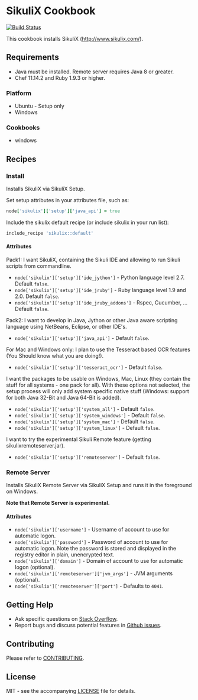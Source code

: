 # SikuliX Cookbook

[![Build Status](https://travis-ci.org/dhoer/chef-sikulix.svg)](https://travis-ci.org/dhoer/chef-sikulix)

This cookbook installs SikuliX (http://www.sikulix.com/).

## Requirements

- Java must be installed.  Remote server requires Java 8 or greater.
- Chef 11.14.2 and Ruby 1.9.3 or higher.

### Platform

- Ubuntu - Setup only
- Windows

### Cookbooks

- windows

## Recipes

### Install

Installs SikuliX via SikuliX Setup.

Set setup attributes in your attributes file, such as:

```ruby
node['sikulix']['setup']['java_api'] = true
```

Include the sikulix default recipe (or include sikulix in your run list):

```ruby
include_recipe 'sikulix::default'
```

#### Attributes

Pack1: I want SikuliX, containing the Sikuli IDE and allowing to run Sikuli scripts from commandline.

- `node['sikulix']['setup']['ide_jython']` - Python language level 2.7. Default `false`.
- `node['sikulix']['setup']['ide_jruby']` - Ruby language level 1.9 and 2.0. Default `false`.
- `node['sikulix']['setup']['ide_jruby_addons']` - Rspec, Cucumber, ... Default `false`.

Pack2: I want to develop in Java, Jython or other Java aware scripting language using NetBeans, Eclipse, or other IDE's.

- `node['sikulix']['setup']['java_api']` - Default `false`.  

For Mac and Windows only: I plan to use the Tesseract based OCR features (You Should know what you are doing!).

- `node['sikulix']['setup']['tesseract_ocr']` - Default `false`. 

I want the packages to be usable on Windows, Mac, Linux (they contain the stuff for all systems - one pack for all).
With these options not selected, the setup process will only add system specific native stuff (Windows: support for
both Java 32-Bit and Java 64-Bit is added).

- `node['sikulix']['setup']['system_all']` - Default `false`. 
- `node['sikulix']['setup']['system_windows']` - Default `false`. 
- `node['sikulix']['setup']['system_mac']` - Default `false`. 
- `node['sikulix']['setup']['system_linux']` - Default `false`. 

I want to try the experimental Sikuli Remote feature (getting sikulixremoteserver.jar).

- `node['sikulix']['setup']['remoteserver']` - Default `false`. 


### Remote Server

Installs SikuliX Remote Server via SikuliX Setup and runs it in the foreground on Windows. 

**Note that Remote Server is experimental.**

#### Attributes

- `node['sikulix']['username']` - Username of account to use for automatic logon. 
- `node['sikulix']['password']` - Password of account to use for automatic logon.
Note the password is stored and displayed in the registry editor in plain, unencrypted text.
- `node['sikulix']['domain']` - Domain of account to use for automatic logon (optional).
- `node['sikulix']['remoteserver']['jvm_args']` - JVM arguments (optional).
- `node['sikulix']['remoteserver']['port']` - Defaults to `4041`.

## Getting Help

- Ask specific questions on [Stack Overflow](http://stackoverflow.com/questions/tagged/chef-sikulix).
- Report bugs and discuss potential features in [Github issues](https://github.com/dhoer/chef-sikulix/issues).

## Contributing

Please refer to [CONTRIBUTING](https://github.com/dhoer/chef-sikulix/blob/master/CONTRIBUTING.md).

## License

MIT - see the accompanying [LICENSE](https://github.com/dhoer/chef-sikulix/blob/master/LICENSE.md) file for details.
